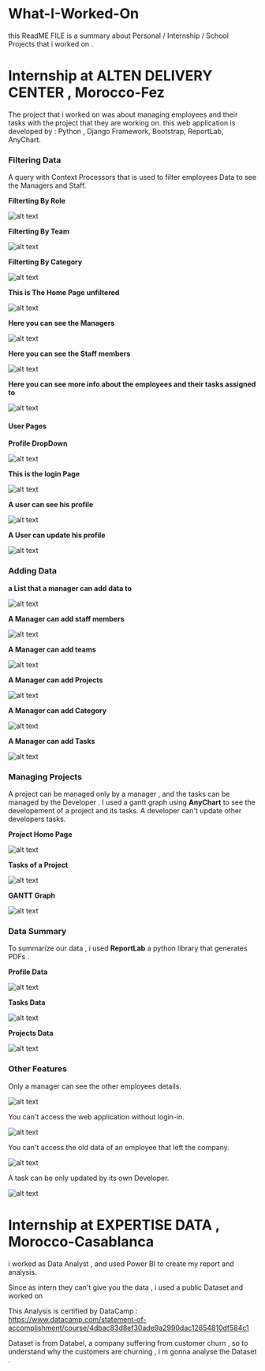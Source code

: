 # What-I-Worked-On
this ReadME FILE is a summary about Personal / Internship / School Projects  that i worked on .
# Internship at ALTEN DELIVERY CENTER , Morocco-Fez
The project that i worked on was about managing employees and their tasks with the project that they are working on.
this web application is developed by : Python , Django Framework, Bootstrap, ReportLab, AnyChart. 
### Filtering Data 
A query with Context Processors that is used to filter employees Data to see the Managers and Staff.

**Filterting By Role**

![alt text](https://github.com/IsHafid/What-I-Worked-On/blob/main/Alten%20Internship%20Project%20IMGs/Filter%20BY%20Statut.PNG)

**Filterting By Team**

![alt text](https://github.com/IsHafid/What-I-Worked-On/blob/main/Alten%20Internship%20Project%20IMGs/Filter%20BY%20Team.PNG)

**Filterting By Category**

![alt text](https://github.com/IsHafid/What-I-Worked-On/blob/main/Alten%20Internship%20Project%20IMGs/Filter%20BY%20category.PNG)

**This is The Home Page unfiltered** 

![alt text](https://github.com/IsHafid/What-I-Worked-On/blob/main/Alten%20Internship%20Project%20IMGs/All.PNG)

**Here you can see the Managers**

![alt text](https://github.com/IsHafid/What-I-Worked-On/blob/main/Alten%20Internship%20Project%20IMGs/manager.PNG)

**Here you can see the Staff members**

![alt text](https://github.com/IsHafid/What-I-Worked-On/blob/main/Alten%20Internship%20Project%20IMGs/staff.PNG)

**Here you can see more info about the employees and their tasks assigned to** 

![alt text](https://github.com/IsHafid/What-I-Worked-On/blob/main/Alten%20Internship%20Project%20IMGs/user%20detail.PNG)

#### User Pages

**Profile DropDown**

![alt text](https://github.com/IsHafid/What-I-Worked-On/blob/main/Alten%20Internship%20Project%20IMGs/ProfileDropDown.PNG)

**This is the login Page**

![alt text](https://github.com/IsHafid/What-I-Worked-On/blob/main/Alten%20Internship%20Project%20IMGs/Login.PNG)

**A user can see his profile**

![alt text](https://github.com/IsHafid/What-I-Worked-On/blob/main/Alten%20Internship%20Project%20IMGs/profile.PNG)

**A User can update his profile**

![alt text](https://github.com/IsHafid/What-I-Worked-On/blob/main/Alten%20Internship%20Project%20IMGs/upp.PNG)



### Adding Data
**a List that a manager can add data to**

![alt text](https://github.com/IsHafid/What-I-Worked-On/blob/main/Alten%20Internship%20Project%20IMGs/drop.PNG)

**A Manager can add staff members**

![alt text](https://github.com/IsHafid/What-I-Worked-On/blob/main/Alten%20Internship%20Project%20IMGs/Addu.PNG)

**A Manager can add teams**

![alt text](https://github.com/IsHafid/What-I-Worked-On/blob/main/Alten%20Internship%20Project%20IMGs/addte.PNG)

**A Manager can add Projects**

![alt text](https://github.com/IsHafid/What-I-Worked-On/blob/main/Alten%20Internship%20Project%20IMGs/addp.PNG)

**A Manager can add Category**

![alt text](https://github.com/IsHafid/What-I-Worked-On/blob/main/Alten%20Internship%20Project%20IMGs/addc.PNG)

**A Manager can add Tasks**

![alt text](https://github.com/IsHafid/What-I-Worked-On/blob/main/Alten%20Internship%20Project%20IMGs/addt.PNG)

### Managing Projects

A project can be managed only by a manager , and the tasks can be managed by the Developer .
I used a gantt graph using **AnyChart** to see the developement of a project and its tasks.
A developer can't update other developers tasks.

**Project Home Page**

![alt text](https://github.com/IsHafid/What-I-Worked-On/blob/main/Alten%20Internship%20Project%20IMGs/projet.PNG)


**Tasks of a Project**

![alt text](https://github.com/IsHafid/What-I-Worked-On/blob/main/Alten%20Internship%20Project%20IMGs/task.PNG)

**GANTT Graph**

![alt text](https://github.com/IsHafid/What-I-Worked-On/blob/main/Alten%20Internship%20Project%20IMGs/Graph.PNG)



### Data Summary

To summarize our data , i used **ReportLab** a python library that generates PDFs .

**Profile Data**

![alt text](https://github.com/IsHafid/What-I-Worked-On/blob/main/Alten%20Internship%20Project%20IMGs/ppdf.PNG)

**Tasks Data**

![alt text](https://github.com/IsHafid/What-I-Worked-On/blob/main/Alten%20Internship%20Project%20IMGs/tpdf.PNG)

**Projects Data**

![alt text](https://github.com/IsHafid/What-I-Worked-On/blob/main/Alten%20Internship%20Project%20IMGs/propdf.PNG)

### Other Features
Only a manager can see the other employees details.

![alt text](https://github.com/IsHafid/What-I-Worked-On/blob/main/Alten%20Internship%20Project%20IMGs/Staff%20Home.PNG)

You can't access the web application without login-in.

![alt text](https://github.com/IsHafid/What-I-Worked-On/blob/main/Alten%20Internship%20Project%20IMGs/Ac.PNG)

You can't access the old data of an employee that left the company.

![alt text](https://github.com/IsHafid/What-I-Worked-On/blob/main/Alten%20Internship%20Project%20IMGs/Staff%20access%20by%20links.PNG)

A task can be only updated by its own Developer.

![alt text](https://github.com/IsHafid/What-I-Worked-On/blob/main/Alten%20Internship%20Project%20IMGs/TaskP.PNG)


# Internship at EXPERTISE DATA , Morocco-Casablanca
i worked as Data Analyst , and used Power BI to create my report and analysis. 

Since as intern they can't give you the data , i used a public Dataset and worked on 

This Analysis is certified by DataCamp : https://www.datacamp.com/statement-of-accomplishment/course/4dbac83d8ef30ade9a2990dac12654810df584c1

Dataset is from Databel, a company suffering from customer churn , so to understand why the customers are churning , i m gonna analyse the Dataset .




